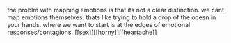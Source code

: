 the problm with mapping emotions is that its not a clear distinction.
we cant map emotions themselves, thats like trying to hold a drop of the ocesn in your hands. where we want to start is at the edges of emotional responses/contagions.
[[sex]][[horny]][[heartache]]